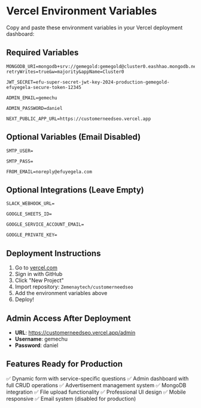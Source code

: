# Vercel Environment Variables

Copy and paste these environment variables in your Vercel deployment dashboard:

## Required Variables

```
MONGODB_URI=mongodb+srv://gemegold:gemegold@cluster0.eashhao.mongodb.net/efuyegela?retryWrites=true&w=majority&appName=Cluster0

JWT_SECRET=efu-super-secret-jwt-key-2024-production-gemegold-efuyegela-secure-token-12345

ADMIN_EMAIL=gemechu

ADMIN_PASSWORD=daniel

NEXT_PUBLIC_APP_URL=https://customerneedseo.vercel.app
```

## Optional Variables (Email Disabled)

```
SMTP_USER=

SMTP_PASS=

FROM_EMAIL=noreply@efuyegela.com
```

## Optional Integrations (Leave Empty)

```
SLACK_WEBHOOK_URL=

GOOGLE_SHEETS_ID=

GOOGLE_SERVICE_ACCOUNT_EMAIL=

GOOGLE_PRIVATE_KEY=
```

## Deployment Instructions

1. Go to [vercel.com](https://vercel.com)
2. Sign in with GitHub
3. Click "New Project"
4. Import repository: `Zemenaytech/customerneedseo`
5. Add the environment variables above
6. Deploy!

## Admin Access After Deployment

- **URL**: https://customerneedseo.vercel.app/admin
- **Username**: gemechu
- **Password**: daniel

## Features Ready for Production

✅ Dynamic form with service-specific questions
✅ Admin dashboard with full CRUD operations
✅ Advertisement management system
✅ MongoDB integration
✅ File upload functionality
✅ Professional UI design
✅ Mobile responsive
✅ Email system (disabled for production)
